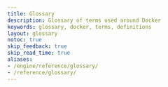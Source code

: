 ```yaml
---
title: Glossary
description: Glossary of terms used around Docker
keywords: glossary, docker, terms, definitions
layout: glossary
notoc: true
skip_feedback: true
skip_read_time: true
aliases:
- /engine/reference/glossary/
- /reference/glossary/
---
```

